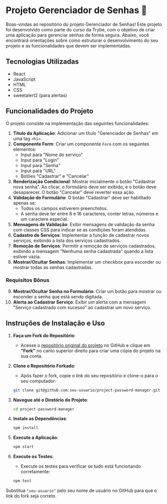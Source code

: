 # Projeto Gerenciador de Senhas 🔐

Boas-vindas ao repositório do projeto Gerenciador de Senhas! Este projeto foi desenvolvido como parte do curso da Trybe, com o objetivo de criar uma aplicação para gerenciar senhas de forma segura. Abaixo, você encontrará orientações sobre como estruturar o desenvolvimento do seu projeto e as funcionalidades que devem ser implementadas.

## Tecnologias Utilizadas

- React
- JavaScript
- HTML
- CSS
- sweetalert2 (para alertas)

## Funcionalidades do Projeto

O projeto consiste na implementação das seguintes funcionalidades:

1. **Título da Aplicação**: Adicionar um título "Gerenciador de Senhas" em uma tag `<h1>`.
2. **Componente Form**: Criar um componente `Form` com os seguintes elementos:
   - Input para "Nome do serviço"
   - Input para "Login"
   - Input para "Senha"
   - Input para "URL"
   - Botões "Cadastrar" e "Cancelar"
3. **Renderização Condicional**: Mostrar inicialmente o botão "Cadastrar nova senha". Ao clicar, o formulário deve ser exibido, e o botão deve desaparecer. O botão "Cancelar" deve reverter essa ação.
4. **Validação do Formulário**: O botão "Cadastrar" deve ser habilitado apenas se:
   - Todos os campos estiverem preenchidos.
   - A senha deve ter entre 8 e 16 caracteres, conter letras, números e um caractere especial.
5. **Mensagens de Validação**: Exibir mensagens de validação da senha com classes CSS para indicar se as condições foram atendidas.
6. **Cadastro de Serviços**: Implementar a função de cadastrar novos serviços, exibindo a lista dos serviços cadastrados.
7. **Remoção de Serviços**: Permitir a remoção de serviços cadastrados, exibindo a mensagem "Nenhuma senha cadastrada" quando a lista estiver vazia.
8. **Mostrar/Ocultar Senhas**: Implementar um checkbox para esconder ou mostrar todas as senhas cadastradas.
   
### Requisitos Bônus

9. **Mostrar/Ocultar Senha no Formulário**: Criar um botão para mostrar ou esconder a senha que está sendo digitada.
10. **Alerta ao Cadastrar Serviço**: Exibir um alerta com a mensagem "Serviço cadastrado com sucesso" ao cadastrar um novo serviço.

## Instruções de Instalação e Uso

1. **Faça um Fork do Repositório**:
   - Acesse o [repositório original do projeto](https://github.com/JyojiTenguam/project-password-manager) no GitHub e clique em **"Fork"** no canto superior direito para criar uma cópia do projeto na sua conta.

2. **Clone o Repositório Forkado**:
   - Após fazer o fork, copie o link do seu repositório e clone-o para o seu computador:

    ```bash
    git clone git@github.com:seu-usuario/project-password-manager.git
    ```

3. **Navegue até o Diretório do Projeto**:

    ```bash
    cd project-password-manager
    ```

4. **Instale as Dependências**:

    ```bash
    npm install
    ```

5. **Execute a Aplicação**:

    ```bash
    npm start
    ```

6. **Execute os Testes**:
   - Execute os testes para verificar se tudo está funcionando corretamente:

    ```bash
    npm test
    ```

Substitua `"seu-usuario"` pelo seu nome de usuário no GitHub para que o link do fork seja correto.
